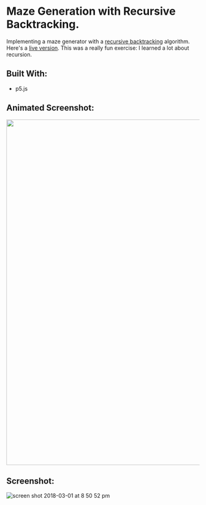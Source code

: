 # Maze Generation with Recursive Backtracking.
Implementing a maze generator with a [recursive backtracking](http://weblog.jamisbuck.org/2010/12/27/maze-generation-recursive-backtracking) algorithm. Here's a [live version](https://zackstout.github.io/maze-generator/). This was a really fun exercise: I learned a lot about recursion.

## Built With:
- p5.js

## Animated Screenshot:
<!-- ![]() -->
<img src="https://media.giphy.com/media/U7Jp5g645hJw9m0eWx/giphy.gif" width="900px">

## Screenshot:
![screen shot 2018-03-01 at 8 50 52 pm](https://user-images.githubusercontent.com/29472568/36881183-630e7a7a-1d92-11e8-935f-4033d1e38d88.png)


<!-- <iframe src="https://giphy.com/embed/U7Jp5g645hJw9m0eWx" width="480" height="300" frameBorder="0" class="giphy-embed" allowFullScreen></iframe><p><a href="https://giphy.com/gifs/U7Jp5g645hJw9m0eWx">via GIPHY</a></p> -->
